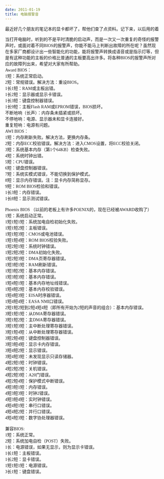 ```yaml
---
date: 2011-01-19
title: 电脑报警音
---
```



<p>最近好几个朋友的笔记本的显卡都坏了，帮他们查了点资料。记下来，以后用的着</p> <p><span style="font-family: Simsun; font-size: 14px;">当打开电脑时，听到的不是平时清脆的启动声，而是一次又一次重复的奇怪的报警声时，或面对着不同BIOS的报警声，你能不能马上判断出故障的所在呢？虽然现在多家厂商都设计出一些智能化的功能，能将报警声转换成语音或是指示灯等，但是有这种功能的主板的价格比普通的主板要高出许多。将各种BIOS的报警声所对应的故障列出来，希望对大家有所帮助。&nbsp;&nbsp;<br />Award&nbsp;BIOS：&nbsp;&nbsp;<br />1短：系统正常启动。&nbsp;&nbsp;<br />2短：常规错误。解决方法：重设BIOS。&nbsp;&nbsp;<br />1长1短：RAM或主板出错。&nbsp;&nbsp;<br />1长2短：显示器或显示卡错误。&nbsp;&nbsp;<br />1长3短：键盘控制器错误。&nbsp;&nbsp;<br />1长9短：主板Flash&nbsp;RAM或EPROM错误，BIOS损坏。&nbsp;&nbsp;<br />不断地响（长声）：内存条未插紧或损坏。&nbsp;&nbsp;<br />不停地响：电源、显示器未和显卡连接好。&nbsp;&nbsp;<br />重复短响：电源有问题。&nbsp;&nbsp;<br />AWI&nbsp;BIOS：&nbsp;&nbsp;<br />1短：内存刷新失败。解决方法，更换内存条。&nbsp;&nbsp;<br />2短：内存ECC校验错误。解决方法：进入CMOS设置，将ECC校验关闭。&nbsp;&nbsp;<br />3短：系统基本内存（第1个64KB）检查失败。&nbsp;&nbsp;<br />4短：系统时钟出错。&nbsp;&nbsp;<br />5短：CPU错误。&nbsp;&nbsp;<br />6短：键盘控制器错误。&nbsp;&nbsp;<br />7短：系统实模式错误，不能切换到保护模式。&nbsp;&nbsp;<br />8短：显示内存错误。注：显卡内存简称显存。&nbsp;&nbsp;<br />9短：ROM&nbsp;BIOS检验和错误。&nbsp;&nbsp;<br />1长3短：内存错误。&nbsp;&nbsp;<br />1长8短：显示测试错误。&nbsp;&nbsp;<br /><br />Phoenix&nbsp;BIOS&nbsp;（以前的老板上有许多POENIX的，现在已经被AWARD收购了）&nbsp;<br />1短：系统启动正常。&nbsp;&nbsp;<br />1短1短1短：系统加电自检初始化失败。&nbsp;&nbsp;<br />1短1短2短：主板错误。&nbsp;&nbsp;<br />1短1短3短：CMOS或电池错误。&nbsp;&nbsp;<br />1短1短4短：ROM&nbsp;BIOS校验失败。&nbsp;&nbsp;<br />1短2短1短：系统时钟错误。&nbsp;&nbsp;<br />1短2短2短：DMA初始化失败。&nbsp;&nbsp;<br />1短2短3短：DMA页寄存器错误。&nbsp;&nbsp;<br />1短3短1短：RAM刷新错误。&nbsp;&nbsp;<br />1短3短2短：基本内存错误。&nbsp;&nbsp;<br />1短3短3短：基本内存错误。&nbsp;&nbsp;<br />1短4短1短：基本内存地址线错误。&nbsp;&nbsp;<br />1短4短2短：基本内存校验错误。&nbsp;&nbsp;<br />1短4短3短：EISA时序器错误。&nbsp;&nbsp;<br />1短4短4短：EASA&nbsp;NMI口错误。&nbsp;&nbsp;<br />2短1短2短到2短4短4短（即所有开始为2短的声音的组合）：基本内存错误。&nbsp;&nbsp;<br />3短1短1短：从DMA寄存器错误。&nbsp;&nbsp;<br />3短1短2短：主DMA寄存器错误。&nbsp;&nbsp;<br />3短1短3短：主中断处理寄存器错误。&nbsp;&nbsp;<br />3短1短4短：从中断处理寄存器错误。&nbsp;&nbsp;<br />3短2短4短：键盘控制器错误。&nbsp;&nbsp;<br />3短3短4短：显示卡内存错误。&nbsp;&nbsp;<br />3短4短2短：显示错误。&nbsp;&nbsp;<br />3短4短3短：未发现显示只读存储器。&nbsp;&nbsp;<br />4短2短1短：时钟错误。&nbsp;&nbsp;<br />4短2短2短：关机错误。&nbsp;&nbsp;<br />4短2短3短：A20门错误。&nbsp;&nbsp;<br />4短2短4短：保护模式中断错误。&nbsp;&nbsp;<br />4短3短1短：内存错误。&nbsp;&nbsp;<br />4短3短3短：时钟2错误。&nbsp;&nbsp;<br />4短3短4短：实时钟错误。&nbsp;&nbsp;<br />4短4短1短：串行口错误。&nbsp;&nbsp;<br />4短4短2短：并行口错误。&nbsp;&nbsp;<br />4短4短3短：数字协处理器错误。&nbsp;&nbsp;<br /><br />兼容BIOS:&nbsp;&nbsp;<br />1短：系统正常。&nbsp;&nbsp;<br />2短：系统加电自检（POST）失败。&nbsp;&nbsp;<br />1长：电源错误，如果无显示，则为显示卡错误。&nbsp;&nbsp;<br />1长1短：主板错误。&nbsp;&nbsp;<br />1长2短：显卡错误。&nbsp;&nbsp;<br />1短1短1短：电源错误。&nbsp;&nbsp;<br />3长1短：键盘错误。</span></p>